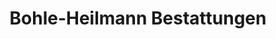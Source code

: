---
title: "Bohle-Heilmann Bestattungen"
url: /oerlinghausen/bohle-heilmann-bestattungen/
shop: Bestattungen
---